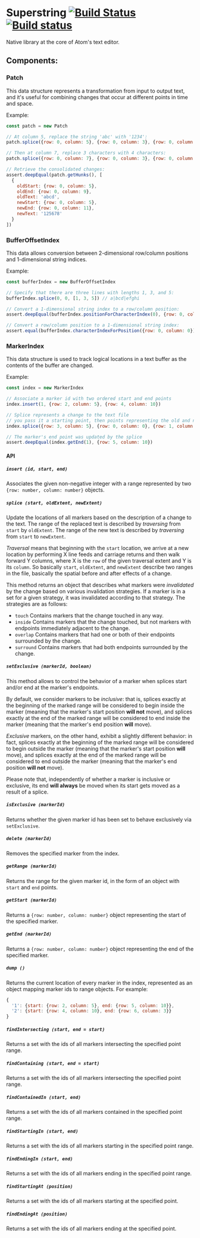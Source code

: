 # Superstring [![Build Status](https://travis-ci.org/atom/superstring.svg?branch=master)](https://travis-ci.org/atom/superstring) [![Build status](https://ci.appveyor.com/api/projects/status/n5pack4yk7w80fso?svg=true)](https://ci.appveyor.com/project/Atom/superstring)


Native library at the core of Atom's text editor.

## Components:

### Patch

This data structure represents a transformation from input to output text, and it's useful for combining changes that occur at different points in time and space.

Example:
```js
const patch = new Patch

// At column 5, replace the string 'abc' with '1234':
patch.splice({row: 0, column: 5}, {row: 0, column: 3}, {row: 0, column: 4}, 'abc', '1234')

// Then at column 7, replace 3 characters with 4 characters:
patch.splice({row: 0, column: 7}, {row: 0, column: 3}, {row: 0, column: 4}, '34d', '5678')

// Retrieve the consolidated changes:
assert.deepEqual(patch.getHunks(), [
  {
    oldStart: {row: 0, column: 5},
    oldEnd: {row: 0, column: 9},
    oldText: 'abcd',
    newStart: {row: 0, column: 5},
    newEnd: {row: 0, column: 11},
    newText: '125678'
  }
])
```

### BufferOffsetIndex

This data allows conversion between 2-dimensional row/column positions and 1-dimensional string indices.

Example:

```js
const bufferIndex = new BufferOffsetIndex

// Specify that there are three lines with lengths 1, 3, and 5:
bufferIndex.splice(0, 0, [1, 3, 5]) // a|bcd|efghi

// Convert a 1-dimensional string index to a row/column position:
assert.deepEqual(bufferIndex.positionForCharacterIndex(0), {row: 0, column: 0})

// Convert a row/column position to a 1-dimensional string index:
assert.equal(bufferIndex.characterIndexForPosition({row: 0, column: 0}), 0)
```

### MarkerIndex

This data structure is used to track logical locations in a text buffer as the contents of the buffer are changed.

Example:

```js
const index = new MarkerIndex

// Associate a marker id with two ordered start and end points
index.insert(1, {row: 2, column: 5}, {row: 4, column: 10})

// Splice represents a change to the text file
// you pass it a starting point, then points representing the old and new extent
index.splice({row: 3, column: 5}, {row: 0, column: 0}, {row: 1, column: 0})

// The marker's end point was updated by the splice
assert.deepEqual(index.getEnd(1), {row: 5, column: 10})
```

#### API

##### `insert (id, start, end)`

Associates the given non-negative integer with a range represented by two `{row: number, column: number}` objects.

##### `splice (start, oldExtent, newExtent)`

Update the locations of all markers based on the description of a change to the text. The range of the replaced text is described by *traversing* from `start` by `oldExtent`. The range of the new text is described by *traversing* from `start` to `newExtent`.

*Traversal* means that beginning with the `start` location, we arrive at a new location by performing X line feeds and carriage returns and then walk forward Y columns, where X is the `row` of the given traversal extent and Y is its `column`. So basically `start`, `oldExtent`, and `newExtent` describe two ranges in the file, basically the spatial before and after effects of a change.

This method returns an object that describes what markers were *invalidated* by the change based on various invalidation strategies. If a marker is in a set for a given strategy, it was invalidated according to that strategy. The strategies are as follows:

* `touch` Contains markers that the change touched in any way.
* `inside` Contains markers that the change touched, but not markers with endpoints immediately adjacent to the change.
* `overlap` Contains markers that had one or both of their endpoints surrounded by the change.
* `surround` Contains markers that had both endpoints surrounded by the change.

##### `setExclusive (markerId, boolean)`

This method allows to control the behavior of a marker when splices start and/or end at the marker's endpoints.

By default, we consider markers to be *inclusive*: that is, splices exactly at the beginning of the marked range will be considered to begin inside the marker (meaning that the marker's start position **will not** move), and splices exactly at the end of the marked range will be considered to end inside the marker (meaning that the marker's end position **will** move).

*Exclusive* markers, on the other hand, exhibit a slightly different behavior: in fact, splices exactly at the beginning of the marked range will be considered to begin outside the marker (meaning that the marker's start position **will** move), and splices exactly at the end of the marked range will be considered to end outside the marker (meaning that the marker's end position **will not** move).

Please note that, independently of whether a marker is inclusive or exclusive, its end **will always** be moved when its start gets moved as a result of a splice.

##### `isExclusive (markerId)`

Returns whether the given marker id has been set to behave exclusively via `setExclusive`.

##### `delete (markerId)`

Removes the specified marker from the index.

##### `getRange (markerId)`

Returns the range for the given marker id, in the form of an object with `start` and `end` points.

##### `getStart (markerId)`

Returns a `{row: number, column: number}` object representing the start of the specified marker.

##### `getEnd (markerId)`

Returns a `{row: number, column: number}` object representing the end of the specified marker.

##### `dump ()`

Returns the current location of every marker in the index, represented as an object mapping marker ids to range objects. For example:

```js
{
  '1': {start: {row: 2, column: 5}, end: {row: 5, column: 10}},
  '2': {start: {row: 4, column: 10}, end: {row: 6, column: 3}}
}
```

##### `findIntersecting (start, end = start)`

Returns a set with the ids of all markers intersecting the specified point range.

##### `findContaining (start, end = start)`

Returns a set with the ids of all markers intersecting the specified point range.

##### `findContainedIn (start, end)`

Returns a set with the ids of all markers contained in the specified point range.

##### `findStartingIn (start, end)`

Returns a set with the ids of all markers starting in the specified point range.

##### `findEndingIn (start, end)`

Returns a set with the ids of all markers ending in the specified point range.

##### `findStartingAt (position)`

Returns a set with the ids of all markers starting at the specified point.

##### `findEndingAt (position)`

Returns a set with the ids of all markers ending at the specified point.
